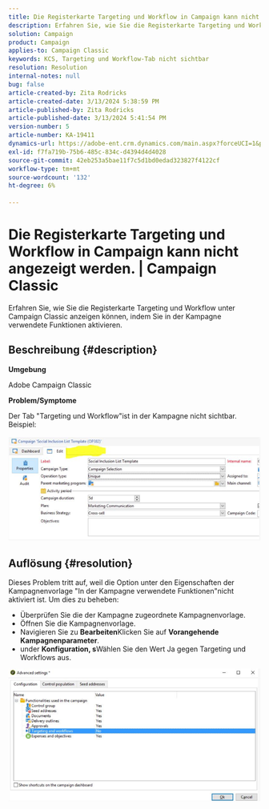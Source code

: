 ```yaml
---
title: Die Registerkarte Targeting und Workflow in Campaign kann nicht angezeigt werden. | Campaign Classic
description: Erfahren Sie, wie Sie die Registerkarte Targeting und Workflow unter Campaign Classic anzeigen.
solution: Campaign
product: Campaign
applies-to: Campaign Classic
keywords: KCS, Targeting und Workflow-Tab nicht sichtbar
resolution: Resolution
internal-notes: null
bug: false
article-created-by: Zita Rodricks
article-created-date: 3/13/2024 5:38:59 PM
article-published-by: Zita Rodricks
article-published-date: 3/13/2024 5:41:54 PM
version-number: 5
article-number: KA-19411
dynamics-url: https://adobe-ent.crm.dynamics.com/main.aspx?forceUCI=1&pagetype=entityrecord&etn=knowledgearticle&id=4f849390-60e1-ee11-904c-0022480a227c
exl-id: f7fa719b-75b6-485c-834c-d4394d4d4028
source-git-commit: 42eb253a5bae11f7c5d1bd0edad323827f4122cf
workflow-type: tm+mt
source-wordcount: '132'
ht-degree: 6%

---
```


# Die Registerkarte Targeting und Workflow in Campaign kann nicht angezeigt werden. | Campaign Classic


Erfahren Sie, wie Sie die Registerkarte Targeting und Workflow unter Campaign Classic anzeigen können, indem Sie in der Kampagne verwendete Funktionen aktivieren.

## Beschreibung {#description}


<b>Umgebung</b>

Adobe Campaign Classic

<b>Problem/Symptome</b>

Der Tab &quot;Targeting und Workflow&quot;ist in der Kampagne nicht sichtbar. Beispiel:
<br><br>![](assets/___50849390-60e1-ee11-904c-0022480a227c___.png)<br>

## Auflösung {#resolution}


Dieses Problem tritt auf, weil die Option unter den Eigenschaften der Kampagnenvorlage &quot;In der Kampagne verwendete Funktionen&quot;nicht aktiviert ist. Um dies zu beheben:

- Überprüfen Sie die der Kampagne zugeordnete Kampagnenvorlage.
- Öffnen Sie die Kampagnenvorlage.
- Navigieren Sie zu <b>Bearbeiten</b>Klicken Sie auf <b>Vorangehende Kampagnenparameter</b>.
- under <b>Konfiguration, s</b>Wählen Sie den Wert Ja gegen Targeting und Workflows aus.


![](assets/f184a935-4ace-ec11-a7b5-00224809c196.png)
